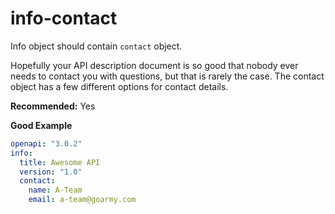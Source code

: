 # info-contact

Info object should contain `contact` object.

Hopefully your API description document is so good that nobody ever needs to contact you with questions, but that is rarely the case. The contact object has a few different options for contact details.

**Recommended:** Yes

**Good Example**

```yaml
openapi: "3.0.2"
info:
  title: Awesome API
  version: "1.0"
  contact:
    name: A-Team
    email: a-team@goarmy.com
```
